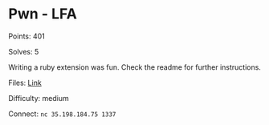 # Pwn - LFA

Points: 401

Solves: 5

Writing a ruby extension was fun. Check the readme for further instructions.

Files: [Link](https://34c3ctf.ccc.ac/uploads/lfa-1f69fc07cca7f44471899829d07eaa22.tar.gz)

Difficulty: medium

Connect: `nc 35.198.184.75 1337`

